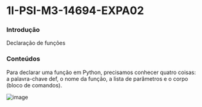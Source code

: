 # 1I-PSI-M3-14694-EXPA02
<h3> Introdução </h3>
Declaração de funções

<h3> Conteúdos </h3>
Para declarar uma função em Python, precisamos conhecer quatro coisas: a palavra-chave def, o nome da função, a lista de parâmetros e o corpo (bloco de comandos).


![image](https://github.com/user-attachments/assets/3fab3341-21fa-4255-a3ea-68e99bb12b28)
